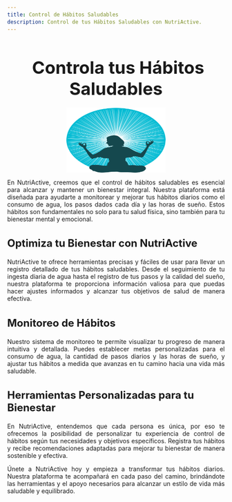 ```yaml
---
title: Control de Hábitos Saludables
description: Control de tus Hábitos Saludables con NutriActive.
---
```


<!-- Agregar el enlace a Font Awesome en el head -->
<link href="https://cdnjs.cloudflare.com/ajax/libs/font-awesome/6.5.1/css/all.min.css" rel="stylesheet">

<h1 style="font-size: 2.5rem; font-weight: bold; margin-bottom: 20px; text-align: center;">
  <i class="fa fa-heartbeat" style="color: #e74c3c; margin-right: 10px;" aria-hidden="true"></i>
  Controla tus Hábitos Saludables
</h1>

<img src="/public/woman-5485664_1280.png" alt="Meditar" style="height: 150px; width: 230px; display: block; margin: 0 auto; margin-top: 10px; margin-bottom: 10px;">

<p style="text-align: justify;">
  En NutriActive, creemos que el control de hábitos saludables es esencial para alcanzar y mantener un bienestar integral. Nuestra plataforma está diseñada para ayudarte a monitorear y mejorar tus hábitos diarios como el consumo de agua, los pasos dados cada día y las horas de sueño. Estos hábitos son fundamentales no solo para tu salud física, sino también para tu bienestar mental y emocional.
</p>

<h3 style="font-size: 1.5rem; font-weight: bold; margin-bottom: 20px; text-align: justify;">
  <i class="fas fa-chart-line" style="color: #63a145;"></i> Optimiza tu Bienestar con NutriActive
</h3>

<p style="text-align: justify;">
  NutriActive te ofrece herramientas precisas y fáciles de usar para llevar un registro detallado de tus hábitos saludables. Desde el seguimiento de tu ingesta diaria de agua hasta el registro de tus pasos y la calidad del sueño, nuestra plataforma te proporciona información valiosa para que puedas hacer ajustes informados y alcanzar tus objetivos de salud de manera efectiva.
</p>

<h3 style="font-size: 1.5rem; font-weight: bold; margin-bottom: 20px; text-align: left;">
  <i class="fas fa-walking" style="color: #ff8c42;"></i> Monitoreo de Hábitos
</h3>

<p style="text-align: justify;">
  Nuestro sistema de monitoreo te permite visualizar tu progreso de manera intuitiva y detallada. Puedes establecer metas personalizadas para el consumo de agua, la cantidad de pasos diarios y las horas de sueño, y ajustar tus hábitos a medida que avanzas en tu camino hacia una vida más saludable.
</p>

<h3 style="font-size: 1.5rem; font-weight: bold; margin-bottom: 20px; text-align: left;">
  <i class="fas fa-user-cog" style="color: #e74c3c;"></i> Herramientas Personalizadas para tu Bienestar
</h3>

<p style="text-align: justify;">
  En NutriActive, entendemos que cada persona es única, por eso te ofrecemos la posibilidad de personalizar tu experiencia de control de hábitos según tus necesidades y objetivos específicos. Registra tus hábitos y recibe recomendaciones adaptadas para mejorar tu bienestar de manera sostenible y efectiva.
</p>

<p style="text-align: justify;">
  Únete a NutriActive hoy y empieza a transformar tus hábitos diarios. Nuestra plataforma te acompañará en cada paso del camino, brindándote las herramientas y el apoyo necesarios para alcanzar un estilo de vida más saludable y equilibrado.
</p>
